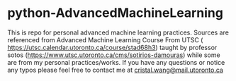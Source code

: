 # python-AdvancedMachineLearning
This is repo for personal advanced machine learning practices. Sources are referenced from Advanced Machine Learning Course From UTSC ( https://utsc.calendar.utoronto.ca/course/stad68h3) taught by professor sotos (https://www.utsc.utoronto.ca/cms/sotirios-damouras) while some are from my personal practices/works. 
If you have any questions or notice any typos please feel free to contact me at cristal.wang@mail.utoronto.ca
